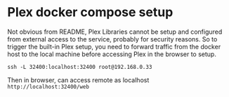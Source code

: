 # Plex docker compose setup

Not obvious from README, Plex Libraries cannot be setup and configured from external access to the service, probably for security reasons. So to trigger the built-in Plex setup, you need to forward traffic from the docker host to the local machine before accessing Plex in the browser to setup.

```
ssh -L 32400:localhost:32400 root@192.168.0.33
```

Then in browser, can access remote as localhost `http://localhost:32400/web`